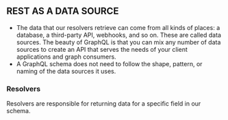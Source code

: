 ## REST AS A DATA SOURCE
* The data that our resolvers retrieve can come from all kinds of places: a database, 
    a third-party API, webhooks, and so on. These are called data sources. The beauty 
    of GraphQL is that you can mix any number of data sources to create an API that serves 
    the needs of your client applications and graph consumers.
* A GraphQL schema does not need to follow the shape, pattern, or naming of the data sources it uses.


### Resolvers
Resolvers are responsible for returning data for a specific field in our schema.
